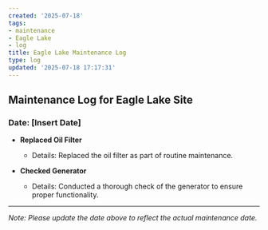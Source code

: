 ```yaml
---
created: '2025-07-18'
tags:
- maintenance
- Eagle Lake
- log
title: Eagle Lake Maintenance Log
type: log
updated: '2025-07-18 17:17:31'
---
```


## Maintenance Log for Eagle Lake Site

### Date: [Insert Date]

- **Replaced Oil Filter**
  - Details: Replaced the oil filter as part of routine maintenance.

- **Checked Generator**
  - Details: Conducted a thorough check of the generator to ensure proper functionality.

---

*Note: Please update the date above to reflect the actual maintenance date.*